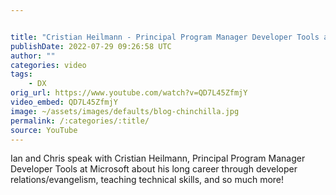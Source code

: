 ```yaml
---


title: "Cristian Heilmann - Principal Program Manager Developer Tools at Microsoft"
publishDate: 2022-07-29 09:26:58 UTC
author: ""
categories: video
tags:
    - DX
orig_url: https://www.youtube.com/watch?v=QD7L45ZfmjY
video_embed: QD7L45ZfmjY
image: ~/assets/images/defaults/blog-chinchilla.jpg
permalink: /:categories/:title/
source: YouTube
---
```

Ian and Chris speak with Cristian Heilmann, Principal Program Manager Developer Tools at Microsoft about his long career through developer relations/evangelism, teaching technical skills, and so much more!